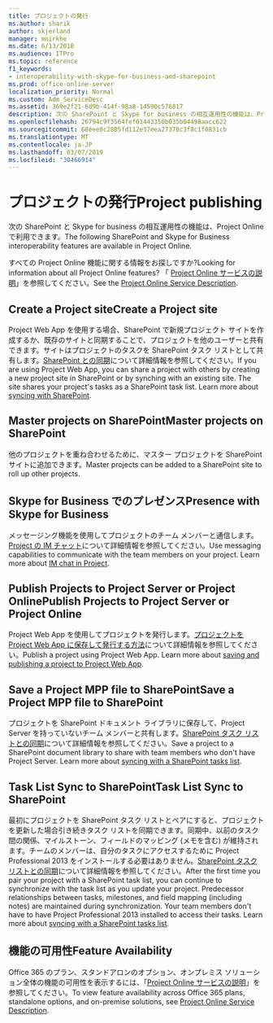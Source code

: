 ```yaml
---
title: プロジェクトの発行
ms.author: sharik
author: skjerland
manager: mnirkhe
ms.date: 6/13/2018
ms.audience: ITPro
ms.topic: reference
f1_keywords:
- interoperability-with-skype-for-business-and-sharepoint
ms.prod: office-online-server
localization_priority: Normal
ms.custom: Adm_ServiceDesc
ms.assetid: 369e2f21-6d9b-414f-98a8-14590c576817
description: 次の SharePoint と Skype for business の相互運用性の機能は、Project Online で利用できます。
ms.openlocfilehash: 26794c9f3564fef01443350b035b04498aacc622
ms.sourcegitcommit: 68eee0c2885fd112e37eea27370c3f8c1f0831cb
ms.translationtype: MT
ms.contentlocale: ja-JP
ms.lasthandoff: 03/07/2019
ms.locfileid: "30466914"
---
```

# <a name="project-publishing"></a><span data-ttu-id="0a004-103">プロジェクトの発行</span><span class="sxs-lookup"><span data-stu-id="0a004-103">Project publishing</span></span>

<span data-ttu-id="0a004-104">次の SharePoint と Skype for business の相互運用性の機能は、Project Online で利用できます。</span><span class="sxs-lookup"><span data-stu-id="0a004-104">The following SharePoint and Skype for Business interoperability features are available in Project Online.</span></span>
  
<span data-ttu-id="0a004-105">すべての Project Online 機能に関する情報をお探しですか?</span><span class="sxs-lookup"><span data-stu-id="0a004-105">Looking for information about all Project Online features?</span></span> <span data-ttu-id="0a004-106">「 [Project Online サービスの説明](project-online-service-description.md)」を参照してください。</span><span class="sxs-lookup"><span data-stu-id="0a004-106">See the [Project Online Service Description](project-online-service-description.md).</span></span>
  
## <a name="create-a-project-site"></a><span data-ttu-id="0a004-107">Create a Project site</span><span class="sxs-lookup"><span data-stu-id="0a004-107">Create a Project site</span></span>
<span data-ttu-id="0a004-108"><a name="bkmk_CreateProjectsite"> </a></span><span class="sxs-lookup"><span data-stu-id="0a004-108"></span></span>

<span data-ttu-id="0a004-p102">Project Web App を使用する場合、SharePoint で新規プロジェクト サイトを作成するか、既存のサイトと同期することで、プロジェクトを他のユーザーと共有できます。サイトはプロジェクトのタスクを SharePoint タスク リストとして共有します。[SharePoint との同期](https://go.microsoft.com/fwlink/p/?LinkId=271352)について詳細情報を参照してください。</span><span class="sxs-lookup"><span data-stu-id="0a004-p102">If you are using Project Web App, you can share a project with others by creating a new project site in SharePoint or by synching with an existing site. The site shares your project's tasks as a SharePoint task list. Learn more about [syncing with SharePoint](https://go.microsoft.com/fwlink/p/?LinkId=271352).</span></span>
  
## <a name="master-projects-on-sharepoint"></a><span data-ttu-id="0a004-112">Master projects on SharePoint</span><span class="sxs-lookup"><span data-stu-id="0a004-112">Master projects on SharePoint</span></span>
<span data-ttu-id="0a004-113"><a name="bkmk_MasterprojectsonSharePoint"> </a></span><span class="sxs-lookup"><span data-stu-id="0a004-113"></span></span>

<span data-ttu-id="0a004-114">他のプロジェクトを重ね合わせるために、マスター プロジェクトを SharePoint サイトに追加できます。</span><span class="sxs-lookup"><span data-stu-id="0a004-114">Master projects can be added to a SharePoint site to roll up other projects.</span></span> 
  
## <a name="presence-with-skype-for-business"></a><span data-ttu-id="0a004-115">Skype for Business でのプレゼンス</span><span class="sxs-lookup"><span data-stu-id="0a004-115">Presence with Skype for Business</span></span>
<span data-ttu-id="0a004-116"><a name="bkmk_PresencewithLync"> </a></span><span class="sxs-lookup"><span data-stu-id="0a004-116"></span></span>

<span data-ttu-id="0a004-p103">メッセージング機能を使用してプロジェクトのチーム メンバーと通信します。[Project の IM チャット](https://go.microsoft.com/fwlink/p/?LinkId=271351)について詳細情報を参照してください。</span><span class="sxs-lookup"><span data-stu-id="0a004-p103">Use messaging capabilities to communicate with the team members on your project. Learn more about [IM chat in Project](https://go.microsoft.com/fwlink/p/?LinkId=271351).</span></span>
  
## <a name="publish-projects-to-project-server-or-project-online"></a><span data-ttu-id="0a004-119">Publish Projects to Project Server or Project Online</span><span class="sxs-lookup"><span data-stu-id="0a004-119">Publish Projects to Project Server or Project Online</span></span>
<span data-ttu-id="0a004-120"><a name="bkmk_PublishProjectstoServerOnline"> </a></span><span class="sxs-lookup"><span data-stu-id="0a004-120"></span></span>

<span data-ttu-id="0a004-p104">Project Web App を使用してプロジェクトを発行します。[プロジェクトを Project Web App に保存して発行する方法](https://go.microsoft.com/fwlink/p/?LinkId=271354)について詳細情報を参照してください。</span><span class="sxs-lookup"><span data-stu-id="0a004-p104">Publish a project using Project Web App. Learn more about [saving and publishing a project to Project Web App](https://go.microsoft.com/fwlink/p/?LinkId=271354).</span></span>
  
## <a name="save-a-project-mpp-file-to-sharepoint"></a><span data-ttu-id="0a004-123">Save a Project MPP file to SharePoint</span><span class="sxs-lookup"><span data-stu-id="0a004-123">Save a Project MPP file to SharePoint</span></span>
<span data-ttu-id="0a004-124"><a name="bkmk_SavefiletoSharePoint"> </a></span><span class="sxs-lookup"><span data-stu-id="0a004-124"></span></span>

<span data-ttu-id="0a004-p105">プロジェクトを SharePoint ドキュメント ライブラリに保存して、Project Server を持っていないチーム メンバーと共有します。[SharePoint タスク リストとの同期](https://go.microsoft.com/fwlink/p/?LinkId=271353)について詳細情報を参照してください。</span><span class="sxs-lookup"><span data-stu-id="0a004-p105">Save a project to a SharePoint document library to share with team members who don't have Project Server. Learn more about [syncing with a SharePoint tasks list](https://go.microsoft.com/fwlink/p/?LinkId=271353).</span></span>
  
## <a name="task-list-sync-to-sharepoint"></a><span data-ttu-id="0a004-127">Task List Sync to SharePoint</span><span class="sxs-lookup"><span data-stu-id="0a004-127">Task List Sync to SharePoint</span></span>
<span data-ttu-id="0a004-128"><a name="bkmk_TaskListSynctoSharePoint"> </a></span><span class="sxs-lookup"><span data-stu-id="0a004-128"></span></span>

<span data-ttu-id="0a004-p106">最初にプロジェクトを SharePoint タスク リストとペアにすると、プロジェクトを更新した場合引き続きタスク リストを同期できます。同期中、以前のタスク間の関係、マイルストーン、フィールドのマッピング (メモを含む) が維持されます。チームのメンバーは、自分のタスクにアクセスするために Project Professional 2013 をインストールする必要はありません。[SharePoint タスク リストとの同期](https://go.microsoft.com/fwlink/p/?LinkId=271353)について詳細情報を参照してください。</span><span class="sxs-lookup"><span data-stu-id="0a004-p106">After the first time you pair your project with a SharePoint task list, you can continue to synchronize with the task list as you update your project. Predecessor relationships between tasks, milestones, and field mapping (including notes) are maintained during synchronization. Your team members don't have to have Project Professional 2013 installed to access their tasks. Learn more about [syncing with a SharePoint tasks list](https://go.microsoft.com/fwlink/p/?LinkId=271353).</span></span>
  
## <a name="feature-availability"></a><span data-ttu-id="0a004-133">機能の可用性</span><span class="sxs-lookup"><span data-stu-id="0a004-133">Feature Availability</span></span>
<span data-ttu-id="0a004-134"><a name="bkmk_TaskListSynctoSharePoint"> </a></span><span class="sxs-lookup"><span data-stu-id="0a004-134"></span></span>

<span data-ttu-id="0a004-135">Office 365 のプラン、スタンドアロンのオプション、オンプレミス ソリューション全体の機能の可用性を表示するには、「[Project Online サービスの説明](project-online-service-description.md)」を参照してください。</span><span class="sxs-lookup"><span data-stu-id="0a004-135">To view feature availability across Office 365 plans, standalone options, and on-premise solutions, see [Project Online Service Description](project-online-service-description.md).</span></span>
  

